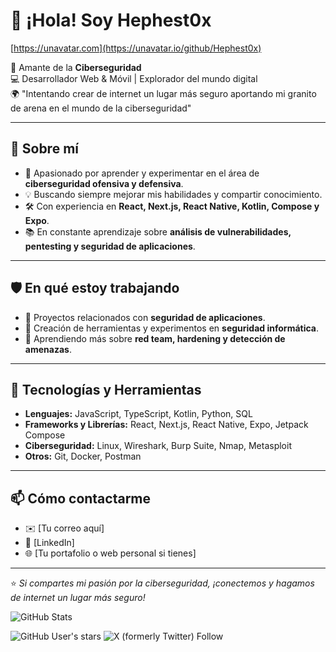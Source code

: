 # 👋 ¡Hola! Soy Hephest0x

[https://unavatar.com](https://unavatar.io/github/Hephest0x)

🔐 Amante de la **Ciberseguridad**  
💻 Desarrollador Web & Móvil | Explorador del mundo digital  
🌍 "Intentando crear de internet un lugar más seguro aportando mi granito de arena en el mundo de la ciberseguridad"

---

## 🚀 Sobre mí
- 🔎 Apasionado por aprender y experimentar en el área de **ciberseguridad ofensiva y defensiva**.  
- 💡 Buscando siempre mejorar mis habilidades y compartir conocimiento.  
- 🛠️ Con experiencia en **React, Next.js, React Native, Kotlin, Compose y Expo**.  
- 📚 En constante aprendizaje sobre **análisis de vulnerabilidades, pentesting y seguridad de aplicaciones**.  

---

## 🛡️ En qué estoy trabajando
- 🔭 Proyectos relacionados con **seguridad de aplicaciones**.  
- 📂 Creación de herramientas y experimentos en **seguridad informática**.  
- 🌱 Aprendiendo más sobre **red team, hardening y detección de amenazas**.  

---

## 🧰 Tecnologías y Herramientas
- **Lenguajes:** JavaScript, TypeScript, Kotlin, Python, SQL  
- **Frameworks y Librerías:** React, Next.js, React Native, Expo, Jetpack Compose  
- **Ciberseguridad:** Linux, Wireshark, Burp Suite, Nmap, Metasploit  
- **Otros:** Git, Docker, Postman  

---

## 📫 Cómo contactarme
- ✉️ [Tu correo aquí]  
- 💼 [LinkedIn]  
- 🌐 [Tu portafolio o web personal si tienes]  

---

⭐ *Si compartes mi pasión por la ciberseguridad, ¡conectemos y hagamos de internet un lugar más seguro!*


![GitHub Stats](https://streak-stats.demolab.com?user=Hephest0x&theme=midnight-purple&hide_border=true)

![GitHub User's stars](https://img.shields.io/github/stars/Hephest0x)
![X (formerly Twitter) Follow](https://img.shields.io/twitter/follow/Hephest0x)
